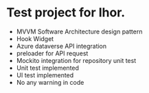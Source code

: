 # Test project for Ihor.
- MVVM Software Architecture design pattern
- Hook Widget
- Azure dataverse API integration
- preloader for API request
- Mockito integration for repository unit test
- Unit test implemented
- UI test implemented
- No any warning in code

